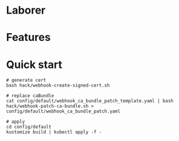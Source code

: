 Laborer
===========

# Features

# Quick start

```shell script
# generate cert
bash hack/webhook-create-signed-cert.sh

# replace caBundle
cat config/default/webhook_ca_bundle_patch_template.yaml | bash hack/webhook-patch-ca-bundle.sh > config/default/webhook_ca_bundle_patch.yaml

# apply
cd config/default
kustomize build | kubectl apply -f -
```